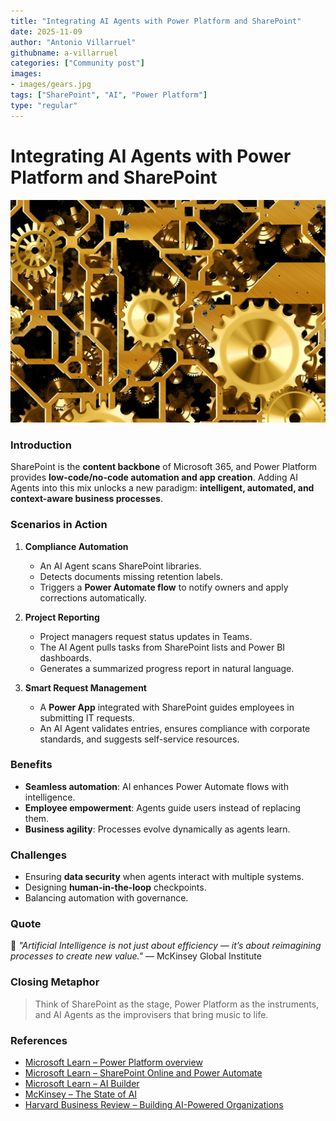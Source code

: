 ```yaml
---
title: "Integrating AI Agents with Power Platform and SharePoint"
date: 2025-11-09
author: "Antonio Villarruel"
githubname: a-villarruel
categories: ["Community post"]
images:
- images/gears.jpg
tags: ["SharePoint", "AI", "Power Platform"]
type: "regular"
---
```

# Integrating AI Agents with Power Platform and SharePoint
![gears](./images/gears.jpg) 

### Introduction 
SharePoint is the **content backbone** of Microsoft 365, and Power Platform provides **low-code/no-code automation and app creation**. Adding AI Agents into this mix unlocks a new paradigm: **intelligent, automated, and context-aware business processes**.

### Scenarios in Action  
1. **Compliance Automation**  
   - An AI Agent scans SharePoint libraries.  
   - Detects documents missing retention labels.  
   - Triggers a **Power Automate flow** to notify owners and apply corrections automatically.  

2. **Project Reporting**  
   - Project managers request status updates in Teams.  
   - The AI Agent pulls tasks from SharePoint lists and Power BI dashboards.  
   - Generates a summarized progress report in natural language.  

3. **Smart Request Management**  
   - A **Power App** integrated with SharePoint guides employees in submitting IT requests.  
   - An AI Agent validates entries, ensures compliance with corporate standards, and suggests self-service resources.  

### Benefits  
- **Seamless automation**: AI enhances Power Automate flows with intelligence.  
- **Employee empowerment**: Agents guide users instead of replacing them.  
- **Business agility**: Processes evolve dynamically as agents learn.  

### Challenges  
- Ensuring **data security** when agents interact with multiple systems.  
- Designing **human-in-the-loop** checkpoints.  
- Balancing automation with governance.  

### Quote  
💬 *"Artificial Intelligence is not just about efficiency — it’s about reimagining processes to create new value."* — McKinsey Global Institute  

### Closing Metaphor  
> Think of SharePoint as the stage, Power Platform as the instruments, and AI Agents as the improvisers that bring music to life.

### References  
- [Microsoft Learn – Power Platform overview](https://learn.microsoft.com/en-us/power-platform/)  
- [Microsoft Learn – SharePoint Online and Power Automate](https://learn.microsoft.com/en-us/power-automate/connection-sharepoint-online)  
- [Microsoft Learn – AI Builder](https://learn.microsoft.com/en-us/ai-builder/overview)  
- [McKinsey – The State of AI](https://www.mckinsey.com/capabilities/quantumblack/our-insights/the-state-of-ai)  
- [Harvard Business Review – Building AI-Powered Organizations](https://hbr.org/2019/07/building-the-ai-powered-organization)  
